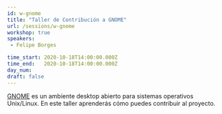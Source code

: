 ```yaml
---
id: w-gnome
title: "Taller de Contribución a GNOME"
url: /sessions/w-gnome
workshop: true
speakers:
 - Felipe Borges

time_start: 2020-10-18T14:00:00.000Z
time_end:   2020-10-18T14:00:00.000Z
day_num: 
draft: false
---
```


[GNOME](https://www.gnome.org/GNOME) es un ambiente desktop abierto para sistemas operativos Unix/Linux. En este taller aprenderás cómo puedes contribuir al proyecto.
 